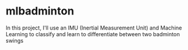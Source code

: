 # mlbadminton
In this project, I'll use an IMU (Inertial Measurement Unit) and Machine Learning to classify and learn to differentiate between two badminton swings

